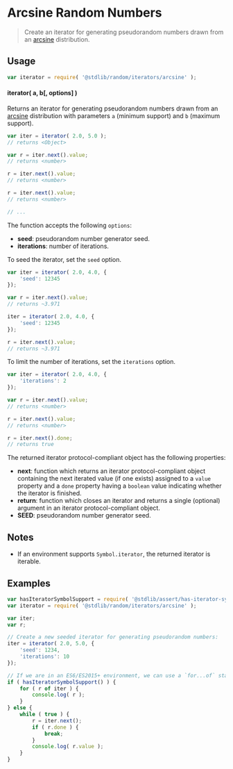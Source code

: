 <!--

@license Apache-2.0

Copyright (c) 2018 The Stdlib Authors.

Licensed under the Apache License, Version 2.0 (the "License");
you may not use this file except in compliance with the License.
You may obtain a copy of the License at

   http://www.apache.org/licenses/LICENSE-2.0

Unless required by applicable law or agreed to in writing, software
distributed under the License is distributed on an "AS IS" BASIS,
WITHOUT WARRANTIES OR CONDITIONS OF ANY KIND, either express or implied.
See the License for the specific language governing permissions and
limitations under the License.

-->

# Arcsine Random Numbers

> Create an iterator for generating pseudorandom numbers drawn from an [arcsine][arcsine] distribution.

<section class="usage">

## Usage

```javascript
var iterator = require( '@stdlib/random/iterators/arcsine' );
```

#### iterator( a, b\[, options] )

Returns an iterator for generating pseudorandom numbers drawn from an [arcsine][arcsine] distribution with parameters `a` (minimum support) and `b` (maximum support).

```javascript
var iter = iterator( 2.0, 5.0 );
// returns <Object>

var r = iter.next().value;
// returns <number>

r = iter.next().value;
// returns <number>

r = iter.next().value;
// returns <number>

// ...
```

The function accepts the following `options`:

-   **seed**: pseudorandom number generator seed.
-   **iterations**: number of iterations.

To seed the iterator, set the `seed` option.

```javascript
var iter = iterator( 2.0, 4.0, {
    'seed': 12345
});

var r = iter.next().value;
// returns ~3.971

iter = iterator( 2.0, 4.0, {
    'seed': 12345
});

r = iter.next().value;
// returns ~3.971
```

To limit the number of iterations, set the `iterations` option.

```javascript
var iter = iterator( 2.0, 4.0, {
    'iterations': 2
});

var r = iter.next().value;
// returns <number>

r = iter.next().value;
// returns <number>

r = iter.next().done;
// returns true
```

The returned iterator protocol-compliant object has the following properties:

-   **next**: function which returns an iterator protocol-compliant object containing the next iterated value (if one exists) assigned to a `value` property and a `done` property having a `boolean` value indicating whether the iterator is finished.
-   **return**: function which closes an iterator and returns a single (optional) argument in an iterator protocol-compliant object.
-   **SEED**: pseudorandom number generator seed.

</section>

<!-- /.usage -->

<section class="notes">

## Notes

-   If an environment supports `Symbol.iterator`, the returned iterator is iterable.

</section>

<!-- /.notes -->

<section class="examples">

## Examples

<!-- eslint no-undef: "error" -->

```javascript
var hasIteratorSymbolSupport = require( '@stdlib/assert/has-iterator-symbol-support' );
var iterator = require( '@stdlib/random/iterators/arcsine' );

var iter;
var r;

// Create a new seeded iterator for generating pseudorandom numbers:
iter = iterator( 2.0, 5.0, {
    'seed': 1234,
    'iterations': 10
});

// If we are in an ES6/ES2015+ environment, we can use a `for...of` statement as the returned iterator is also iterable...
if ( hasIteratorSymbolSupport() ) {
    for ( r of iter ) {
        console.log( r );
    }
} else {
    while ( true ) {
        r = iter.next();
        if ( r.done ) {
            break;
        }
        console.log( r.value );
    }
}
```

</section>

<!-- /.examples -->

<section class="links">

[arcsine]: https://en.wikipedia.org/wiki/Arcsine_distribution

</section>

<!-- /.links -->

